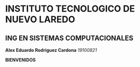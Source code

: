 # INSTITUTO TECNOLOGICO DE NUEVO LAREDO

  ## ING EN SISTEMAS COMPUTACIONALES

  **Alex Eduardo Rodriguez Cardona**
     *19100821*

   **BIENVENIDOS**
